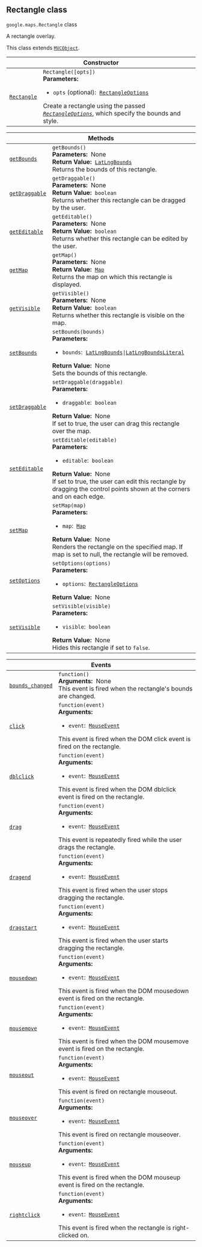 
<h2 id="Rectangle">Rectangle class</h2>
<p>
<code><span itemprop="path">google.maps</span>.<span itemprop="name">Rectangle</span></code>
class
</p>
<p>A rectangle overlay.</p>
<p>This class extends
<code><a href="MVCObject.md">MVCObject</a></code>.
</p>
<div class="devsite-table-wrapper"><table class="constructors responsive" summary="class Rectangle - Constructor">
<thead>
<tr><th colspan="2" id="Rectangle.constructor">Constructor</th>
</tr></thead>
<tbody>
<tr>
<td><code><a class="secret-link" href="#Rectangle.constructor"><span>Rectangle</span></a></code></td>
<td><div><code>Rectangle([opts])</code></div>
<div class="desc"><strong>Parameters:</strong>&nbsp; <ul>
<li><code>opts</code> (optional):&nbsp; <code><a href="RectangleOptions.md">RectangleOptions</a></code></li>
</ul></div>
<div class="desc">Create a rectangle using the passed <code><em><a href="RectangleOptions.md">RectangleOptions</a></em></code>, which specify the bounds and style.</div></td>
</tr>
</tbody>
</table></div>
<div class="devsite-table-wrapper"><table class="methods responsive" summary="class Rectangle - Methods">
<thead>
<tr><th colspan="2">Methods</th>
</tr></thead>
<tbody>
<tr id="Rectangle.getBounds">
<td itemprop="property"><code><a class="secret-link" href="#Rectangle.getBounds"><span>getBounds</span></a></code></td>
<td><div><code>getBounds()</code></div>
<div class="desc"><strong>Parameters:</strong>&nbsp; None</div>
<div class="desc"><strong>Return Value:</strong>&nbsp; <code><a href="LatLngBounds.md">LatLngBounds</a></code></div>
<div class="desc">Returns the bounds of this rectangle.</div></td>
</tr>
<tr id="Rectangle.getDraggable">
<td itemprop="property"><code><a class="secret-link" href="#Rectangle.getDraggable"><span>getDraggable</span></a></code></td>
<td><div><code>getDraggable()</code></div>
<div class="desc"><strong>Parameters:</strong>&nbsp; None</div>
<div class="desc"><strong>Return Value:</strong>&nbsp; <code>boolean</code></div>
<div class="desc">Returns whether this rectangle can be dragged by the user.</div></td>
</tr>
<tr id="Rectangle.getEditable">
<td itemprop="property"><code><a class="secret-link" href="#Rectangle.getEditable"><span>getEditable</span></a></code></td>
<td><div><code>getEditable()</code></div>
<div class="desc"><strong>Parameters:</strong>&nbsp; None</div>
<div class="desc"><strong>Return Value:</strong>&nbsp; <code>boolean</code></div>
<div class="desc">Returns whether this rectangle can be edited by the user.</div></td>
</tr>
<tr id="Rectangle.getMap">
<td itemprop="property"><code><a class="secret-link" href="#Rectangle.getMap"><span>getMap</span></a></code></td>
<td><div><code>getMap()</code></div>
<div class="desc"><strong>Parameters:</strong>&nbsp; None</div>
<div class="desc"><strong>Return Value:</strong>&nbsp; <code><a href="Map.md">Map</a></code></div>
<div class="desc">Returns the map on which this rectangle is displayed.</div></td>
</tr>
<tr id="Rectangle.getVisible">
<td itemprop="property"><code><a class="secret-link" href="#Rectangle.getVisible"><span>getVisible</span></a></code></td>
<td><div><code>getVisible()</code></div>
<div class="desc"><strong>Parameters:</strong>&nbsp; None</div>
<div class="desc"><strong>Return Value:</strong>&nbsp; <code>boolean</code></div>
<div class="desc">Returns whether this rectangle is visible on the map.</div></td>
</tr>
<tr id="Rectangle.setBounds">
<td itemprop="property"><code><a class="secret-link" href="#Rectangle.setBounds"><span>setBounds</span></a></code></td>
<td><div><code>setBounds(bounds)</code></div>
<div class="desc"><strong>Parameters:</strong>&nbsp; <ul>
<li><code>bounds</code>:&nbsp; <code><a href="LatLngBounds.md">LatLngBounds</a>|<a href="LatLngBoundsLiteral.md">LatLngBoundsLiteral</a></code></li>
</ul></div>
<div class="desc"><strong>Return Value:</strong>&nbsp; None</div>
<div class="desc">Sets the bounds of this rectangle.</div></td>
</tr>
<tr id="Rectangle.setDraggable">
<td itemprop="property"><code><a class="secret-link" href="#Rectangle.setDraggable"><span>setDraggable</span></a></code></td>
<td><div><code>setDraggable(draggable)</code></div>
<div class="desc"><strong>Parameters:</strong>&nbsp; <ul>
<li><code>draggable</code>:&nbsp; <code>boolean</code></li>
</ul></div>
<div class="desc"><strong>Return Value:</strong>&nbsp; None</div>
<div class="desc">If set to true, the user can drag this rectangle over the map.</div></td>
</tr>
<tr id="Rectangle.setEditable">
<td itemprop="property"><code><a class="secret-link" href="#Rectangle.setEditable"><span>setEditable</span></a></code></td>
<td><div><code>setEditable(editable)</code></div>
<div class="desc"><strong>Parameters:</strong>&nbsp; <ul>
<li><code>editable</code>:&nbsp; <code>boolean</code></li>
</ul></div>
<div class="desc"><strong>Return Value:</strong>&nbsp; None</div>
<div class="desc">If set to true, the user can edit this rectangle by dragging the control points shown at the corners and on each edge.</div></td>
</tr>
<tr id="Rectangle.setMap">
<td itemprop="property"><code><a class="secret-link" href="#Rectangle.setMap"><span>setMap</span></a></code></td>
<td><div><code>setMap(map)</code></div>
<div class="desc"><strong>Parameters:</strong>&nbsp; <ul>
<li><code>map</code>:&nbsp; <code><a href="Map.md">Map</a></code></li>
</ul></div>
<div class="desc"><strong>Return Value:</strong>&nbsp; None</div>
<div class="desc">Renders the rectangle on the specified map. If map is set to null, the rectangle will be removed.</div></td>
</tr>
<tr id="Rectangle.setOptions">
<td itemprop="property"><code><a class="secret-link" href="#Rectangle.setOptions"><span>setOptions</span></a></code></td>
<td><div><code>setOptions(options)</code></div>
<div class="desc"><strong>Parameters:</strong>&nbsp; <ul>
<li><code>options</code>:&nbsp; <code><a href="RectangleOptions.md">RectangleOptions</a></code></li>
</ul></div>
<div class="desc"><strong>Return Value:</strong>&nbsp; None</div>
<div class="desc"></div></td>
</tr>
<tr id="Rectangle.setVisible">
<td itemprop="property"><code><a class="secret-link" href="#Rectangle.setVisible"><span>setVisible</span></a></code></td>
<td><div><code>setVisible(visible)</code></div>
<div class="desc"><strong>Parameters:</strong>&nbsp; <ul>
<li><code>visible</code>:&nbsp; <code>boolean</code></li>
</ul></div>
<div class="desc"><strong>Return Value:</strong>&nbsp; None</div>
<div class="desc">Hides this rectangle if set to <code>false</code>.</div></td>
</tr>
</tbody>
</table></div>
<div class="devsite-table-wrapper"><table class="details responsive" summary="class Rectangle - Events">
<thead>
<tr><th colspan="2">Events</th>
</tr></thead>
<tbody>
<tr id="Rectangle.bounds_changed">
<td itemprop="property"><code><a class="secret-link" href="#Rectangle.bounds_changed"><span>bounds_changed</span></a></code></td>
<td><div><code>function()</code></div>
<div class="desc"><strong>Arguments:</strong>&nbsp; None</div>
<div class="desc">This event is fired when the rectangle's bounds are changed.</div></td>
</tr>
<tr id="Rectangle.click">
<td itemprop="property"><code><a class="secret-link" href="#Rectangle.click"><span>click</span></a></code></td>
<td><div><code>function(event)</code></div>
<div class="desc"><strong>Arguments:</strong>&nbsp; <ul>
<li><code>event</code>:&nbsp; <code><a href="MouseEvent.md">MouseEvent</a></code></li>
</ul></div>
<div class="desc">This event is fired when the DOM click event is fired on the rectangle.</div></td>
</tr>
<tr id="Rectangle.dblclick">
<td itemprop="property"><code><a class="secret-link" href="#Rectangle.dblclick"><span>dblclick</span></a></code></td>
<td><div><code>function(event)</code></div>
<div class="desc"><strong>Arguments:</strong>&nbsp; <ul>
<li><code>event</code>:&nbsp; <code><a href="MouseEvent.md">MouseEvent</a></code></li>
</ul></div>
<div class="desc">This event is fired when the DOM dblclick event is fired on the rectangle.</div></td>
</tr>
<tr id="Rectangle.drag">
<td itemprop="property"><code><a class="secret-link" href="#Rectangle.drag"><span>drag</span></a></code></td>
<td><div><code>function(event)</code></div>
<div class="desc"><strong>Arguments:</strong>&nbsp; <ul>
<li><code>event</code>:&nbsp; <code><a href="MouseEvent.md">MouseEvent</a></code></li>
</ul></div>
<div class="desc">This event is repeatedly fired while the user drags the rectangle.</div></td>
</tr>
<tr id="Rectangle.dragend">
<td itemprop="property"><code><a class="secret-link" href="#Rectangle.dragend"><span>dragend</span></a></code></td>
<td><div><code>function(event)</code></div>
<div class="desc"><strong>Arguments:</strong>&nbsp; <ul>
<li><code>event</code>:&nbsp; <code><a href="MouseEvent.md">MouseEvent</a></code></li>
</ul></div>
<div class="desc">This event is fired when the user stops dragging the rectangle.</div></td>
</tr>
<tr id="Rectangle.dragstart">
<td itemprop="property"><code><a class="secret-link" href="#Rectangle.dragstart"><span>dragstart</span></a></code></td>
<td><div><code>function(event)</code></div>
<div class="desc"><strong>Arguments:</strong>&nbsp; <ul>
<li><code>event</code>:&nbsp; <code><a href="MouseEvent.md">MouseEvent</a></code></li>
</ul></div>
<div class="desc">This event is fired when the user starts dragging the rectangle.</div></td>
</tr>
<tr id="Rectangle.mousedown">
<td itemprop="property"><code><a class="secret-link" href="#Rectangle.mousedown"><span>mousedown</span></a></code></td>
<td><div><code>function(event)</code></div>
<div class="desc"><strong>Arguments:</strong>&nbsp; <ul>
<li><code>event</code>:&nbsp; <code><a href="MouseEvent.md">MouseEvent</a></code></li>
</ul></div>
<div class="desc">This event is fired when the DOM mousedown event is fired on the rectangle.</div></td>
</tr>
<tr id="Rectangle.mousemove">
<td itemprop="property"><code><a class="secret-link" href="#Rectangle.mousemove"><span>mousemove</span></a></code></td>
<td><div><code>function(event)</code></div>
<div class="desc"><strong>Arguments:</strong>&nbsp; <ul>
<li><code>event</code>:&nbsp; <code><a href="MouseEvent.md">MouseEvent</a></code></li>
</ul></div>
<div class="desc">This event is fired when the DOM mousemove event is fired on the rectangle.</div></td>
</tr>
<tr id="Rectangle.mouseout">
<td itemprop="property"><code><a class="secret-link" href="#Rectangle.mouseout"><span>mouseout</span></a></code></td>
<td><div><code>function(event)</code></div>
<div class="desc"><strong>Arguments:</strong>&nbsp; <ul>
<li><code>event</code>:&nbsp; <code><a href="MouseEvent.md">MouseEvent</a></code></li>
</ul></div>
<div class="desc">This event is fired on rectangle mouseout.</div></td>
</tr>
<tr id="Rectangle.mouseover">
<td itemprop="property"><code><a class="secret-link" href="#Rectangle.mouseover"><span>mouseover</span></a></code></td>
<td><div><code>function(event)</code></div>
<div class="desc"><strong>Arguments:</strong>&nbsp; <ul>
<li><code>event</code>:&nbsp; <code><a href="MouseEvent.md">MouseEvent</a></code></li>
</ul></div>
<div class="desc">This event is fired on rectangle mouseover.</div></td>
</tr>
<tr id="Rectangle.mouseup">
<td itemprop="property"><code><a class="secret-link" href="#Rectangle.mouseup"><span>mouseup</span></a></code></td>
<td><div><code>function(event)</code></div>
<div class="desc"><strong>Arguments:</strong>&nbsp; <ul>
<li><code>event</code>:&nbsp; <code><a href="MouseEvent.md">MouseEvent</a></code></li>
</ul></div>
<div class="desc">This event is fired when the DOM mouseup event is fired on the rectangle.</div></td>
</tr>
<tr id="Rectangle.rightclick">
<td itemprop="property"><code><a class="secret-link" href="#Rectangle.rightclick"><span>rightclick</span></a></code></td>
<td><div><code>function(event)</code></div>
<div class="desc"><strong>Arguments:</strong>&nbsp; <ul>
<li><code>event</code>:&nbsp; <code><a href="MouseEvent.md">MouseEvent</a></code></li>
</ul></div>
<div class="desc">This event is fired when the rectangle is right-clicked on.</div></td>
</tr>
</tbody>
</table></div>
<script src="replace_links.js"></script>
